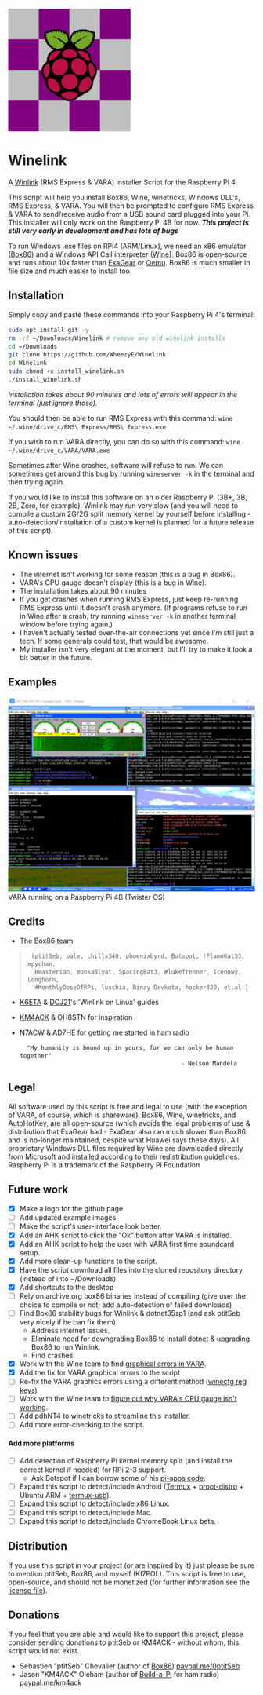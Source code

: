![logo](WinelinkLogo.png "Project logo")
# Winelink
A [Winlink](http://winlink.org/) (RMS Express & VARA) installer Script for the Raspberry Pi 4.

This script will help you install Box86, Wine, winetricks, Windows DLL's, RMS Express, & VARA.  You will then be prompted to configure RMS Express & VARA to send/receive audio from a USB sound card plugged into your Pi.  This installer will only work on the Raspberry Pi 4B for now.  **_This project is still very early in development and has lots of bugs_**

To run Windows .exe files on RPi4 (ARM/Linux), we need an x86 emulator ([Box86](https://github.com/ptitSeb/box86)) and a Windows API Call interpreter ([Wine](https://github.com/wine-mirror/wine)).  Box86 is open-source and runs about 10x faster than [ExaGear](https://www.huaweicloud.com/kunpeng/software/exagear.html) or [Qemu](https://github.com/qemu/qemu).  Box86 is much smaller in file size and much easier to install too.

## Installation
Simply copy and paste these commands into your Raspberry Pi 4's terminal:
```bash
sudo apt install git -y
rm -rf ~/Downloads/Winelink # remove any old winelink installs
cd ~/Downloads
git clone https://github.com/WheezyE/Winelink
cd Winelink
sudo chmod +x install_winelink.sh
./install_winelink.sh
```
_Installation takes about 90 minutes and lots of errors will appear in the terminal (just ignore those)._

You should then be able to run RMS Express with this command: `wine ~/.wine/drive_c/RMS\ Express/RMS\ Express.exe`

If you wish to run VARA directly, you can do so with this command: `wine ~/.wine/drive_c/VARA/VARA.exe`

Sometimes after Wine crashes, software will refuse to run. We can sometimes get around this bug by running `wineserver -k` in the terminal and then trying again.

If you would like to install this software on an older Raspberry Pi (3B+, 3B, 2B, Zero, for example), Winlink may run very slow (and you will need to compile a custom 2G/2G split memory kernel by yourself before installing - auto-detection/installation of a custom kernel is planned for a future release of this script).

## Known issues
 - The internet isn't working for some reason (this is a bug in Box86).
 - VARA's CPU gauge doesn't display (this is a bug in Wine).
 - The installation takes about 90 minutes
 - If you get crashes when running RMS Express, just keep re-running RMS Express until it doesn't crash anymore. (If programs refuse to run in Wine after a crash, try running `wineserver -k` in another terminal window before trying again.)
 - I haven't actually tested over-the-air connections yet since I'm still just a tech.  If some generals could test, that would be awesome.
 - My installer isn't very elegant at the moment, but I'll try to make it look a bit better in the future.

## Examples

![VARA-Pi4](VARA-Pi4.png "VARA running on a Raspberry Pi 4B (Twister OS)")
VARA running on a Raspberry Pi 4B (Twister OS)
    
## Credits
 - [The Box86 team](https://discord.gg/Fh8sjmu)
>      (ptitSeb, pale, chills340, phoenixbyrd, Botspot, !FlameKat53, epychan,
>       Heasterian, monkaBlyat, SpacingBat3, #lukefrenner, Icenowy, Longhorn,
>       #MonthlyDoseOfRPi, luschia, Binay Devkota, hacker420, et.al.)
 - [K6ETA](http://k6eta.com/linux/installing-rms-express-on-linux-with-wine) & [DCJ21](https://dcj21net.wordpress.com/2016/06/17/install-rms-express-linux/)'s 'Winlink on Linux' guides
 - [KM4ACK](https://github.com/km4ack/pi-build) & OH8STN for inspiration
 - N7ACW & AD7HE for getting me started in ham radio

         "My humanity is bound up in yours, for we can only be human together"
                                                     - Nelson Mandela

## Legal
All software used by this script is free and legal to use (with the exception of VARA, of course, which is shareware).  Box86, Wine, winetricks, and AutoHotKey, are all open-source (which avoids the legal problems of use & distribution that ExaGear had - ExaGear also ran much slower than Box86 and is no-longer maintained, despite what Huawei says these days).  All proprietary Windows DLL files required by Wine are downloaded directly from Microsoft and installed according to their redistribution guidelines.  Raspberry Pi is a trademark of the Raspberry Pi Foundation

## Future work
 - [x] Make a logo for the github page.
 - [ ] Add updated example images
 - [ ] Make the script's user-interface look better.
 - [x] Add an AHK script to click the "Ok" button after VARA is installed.
 - [x] Add an AHK script to help the user with VARA first time soundcard setup.
 - [x] Add more clean-up functions to the script.
 - [x] Have the script download all files into the cloned repository directory (instead of into ~/Downloads)
 - [x] Add shortcuts to the desktop
 - [ ] Rely on archive.org box86 binaries instead of compiling (give user the choice to compile or not; add auto-detection of failed downloads)
 - [ ] Find Box86 stability bugs for Winlink & dotnet35sp1 (and ask ptitSeb very nicely if he can fix them).
   - Address internet issues.
   - Eliminate need for downgrading Box86 to install dotnet & upgrading Box86 to run Winlink.
   - Find crashes.
 - [x] Work with the Wine team to find [graphical errors in VARA](https://forum.winehq.org/viewtopic.php?f=8&t=34910).
 - [x] Add the fix for VARA graphical errors to the script
 - [ ] Re-fix the VARA graphics errors using a different method ([winecfg reg keys](https://wiki.winehq.org/index.php?title=Useful_Registry_Keys&highlight=%28registry%29))
 - [ ] Work with the Wine team to [figure out why VARA's CPU gauge isn't working](https://bugs.winehq.org/show_bug.cgi?id=50728).
 - [ ] Add pdhNT4 to [winetricks](https://github.com/Winetricks/winetricks) to streamline this installer.
 - [ ] Add more error-checking to the script.
 #### Add more platforms
 - [ ] Add detection of Raspberry Pi kernel memory split (and install the correct kernel if needed) for RPi 2-3 support.
   - Ask Botspot if I can borrow some of his [pi-apps code](https://github.com/Botspot/pi-apps/blob/4a48ba62b157420c6e33666e7d050ee3ce21ab0b/apps/Wine%20(x86)/install-32#L165).
 - [ ] Expand this script to detect/include Android ([Termux](https://github.com/termux/termux-app) + [proot-distro](https://github.com/termux/proot-distro) + Ubuntu ARM + [termux-usb](https://wiki.termux.com/wiki/Termux-usb)).
 - [ ] Expand this script to detect/include x86 Linux.
 - [ ] Expand this script to detect/include Mac.
 - [ ] Expand this script to detect/include ChromeBook Linux beta.

## Distribution
If you use this script in your project (or are inspired by it) just please be sure to mention ptitSeb, Box86, and myself (KI7POL).  This script is free to use, open-source, and should not be monetized (for further information see the [license file](LICENSE)).

## Donations
If you feel that you are able and would like to support this project, please consider sending donations to ptitSeb or KM4ACK - without whom, this script would not exist.
 - Sebastien "ptitSeb" Chevalier (author of [Box86](https://github.com/ptitSeb/box86)) [paypal.me/0ptitSeb](paypal.me/0ptitSeb)
 - Jason "KM4ACK" Oleham (author of [Build-a-Pi](https://github.com/km4ack/pi-build) for ham radio) [paypal.me/km4ack](paypal.me/km4ack)
